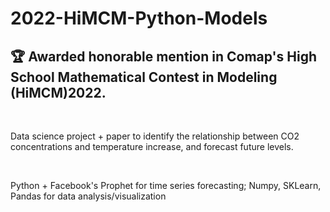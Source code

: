 # 2022-HiMCM-Python-Models

## 🏆 Awarded honorable mention in Comap's High School Mathematical Contest in Modeling (HiMCM)2022. <br />

<br />

Data science project + paper to identify the relationship between CO2 concentrations and temperature increase, and forecast future levels. <br/>

<br />

Python + Facebook's Prophet for time series forecasting; Numpy, SKLearn, Pandas for data analysis/visualization
